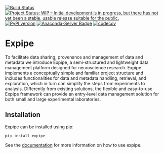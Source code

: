 [![Build Status](https://travis-ci.org/CINPLA/expipe.svg?branch=dev)](https://travis-ci.org/CINPLA/expipe)
[![Project Status: WIP – Initial development is in progress, but there has not yet been a stable, usable release suitable for the public.](http://www.repostatus.org/badges/latest/wip.svg)](http://www.repostatus.org/#wip)
[![PyPI version](https://badge.fury.io/py/expipe.svg)](https://badge.fury.io/py/expipe)
[![Anaconda-Server Badge](https://anaconda.org/cinpla/expipe/badges/installer/conda.svg)](https://conda.anaconda.org/cinpla/expipe)
[![codecov](https://codecov.io/gh/CINPLA/expipe/branch/dev/graph/badge.svg)](https://codecov.io/gh/CINPLA/expipe)

# Expipe

To facilitate data sharing, provenance and management of data and metadata we introduce Expipe, a semi-structured and lightweight data management platform designed for neuroscience research. 
Expipe implements a conceptually simple and familiar project structure and includes functionalities for data and metadata handling, retrieval, and exploration, which in turn can simplify the steps from experiments to analysis. 
Differently from existing solutions, the flexible and easy-to-use Expipe framework can provide an entry-level data management solution for both small and large experimental laboratories. 


## Installation

Expipe can be installed using pip:

```
pip install expipe
```

See the [documentation](https://expipe.readthedocs.io/)
for more information on how to use expipe.
